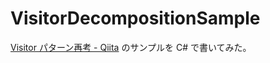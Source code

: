 # VisitorDecompositionSample
[Visitor パターン再考 - Qiita](http://qiita.com/lyrical_logical/items/bc6126f34a571a2c4f97) のサンプルを C# で書いてみた。
